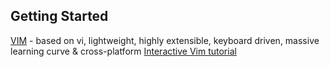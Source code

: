 ## Getting Started

[VIM](http://www.vim.org/) - based on vi, lightweight, highly extensible, keyboard driven, massive learning curve & cross-platform
[Interactive Vim tutorial](http://www.openvim.com/tutorial.html)
